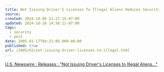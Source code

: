```yaml
---
title: Not Issuing Driver'S Licenses To Illegal Aliens Reduces Security
source: 
created: 2024-10-06 21:27:14-07:00
updated: 2024-10-10 14:58:11-07:00
tags:
  - security
  - post
date: 2005-01-17T04:21:00.000-08:00
published: true
url: /2005/01/not-issuing-driver-licenses-to-illegal.html
---
```



[U.S. Newswire : Releases : "Not Issuing Driver's Licenses to Illegal Aliens..."](http://releases.usnewswire.com/GetRelease.asp?id=40902 "U.S. Newswire : Releases : ")